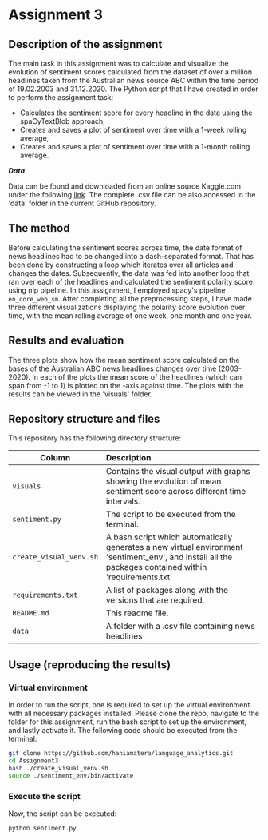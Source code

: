 # Assignment 3

## Description of the assignment

The main task in this assignment was to calculate and visualize the evolution of sentiment scores calculated from the dataset of over a million headlines taken from the Australian news source ABC within the time period of 19.02.2003 and 31.12.2020. The Python script that I have created in order to perform the assignment task: 
-	Calculates the sentiment score for every headline in the data using the spaCyTextBlob approach,
-	Creates and saves a plot of sentiment over time with a 1-week rolling average,
-	Creates and saves a plot of sentiment over time with a 1-month rolling average.


___Data___

Data can be found and downloaded from an online source Kaggle.com under the following [link](https://www.kaggle.com/therohk/million-headlines). The complete .csv file can be also accessed in the 'data' folder in the current GitHub repository.

## The method
Before calculating the sentiment scores across time, the date format of news headlines had to be changed into a dash-separated format. That has been done by constructing a loop which iterates over all articles and changes the dates. Subsequently, the data was fed into another loop that ran over each of the headlines and calculated the sentiment polarity score using nlp pipeline. In this assignment, I employed spacy's pipeline ```en_core_web_sm```. After completing all the preprocessing steps, I have made three different visualizations displaying the polarity score evolution over time, with the mean rolling average of one week, one month and one year.   


## Results and evaluation
The three plots show how the mean sentiment score calculated on the bases of the Australian ABC news headlines changes over time (2003-2020). In each of the plots the mean score of the headlines (which can span from -1 to 1) is plotted on the -axis against time. The plots with the results can be viewed in the 'visuals' folder.


## Repository structure and files
This repository has the following directory structure:

| Column | Description|
|--------|:-----------|
```visuals``` | Contains the visual output with graphs showing the evolution of mean sentiment score across different time intervals.
```sentiment.py```| The script to be executed from the terminal.
```create_visual_venv.sh``` | A bash script which automatically generates a new virtual environment 'sentiment_env', and install all the packages contained within 'requirements.txt'
```requirements.txt``` | A list of packages along with the versions that are required.
```README.md``` | This readme file.
```data```| A folder with a .csv file containing news headlines 


## Usage (reproducing the results)

### Virtual environment
In order to run the script, one is required to set up the virtual environment with all necessary packages installed. Please clone the repo, navigate to the folder for this assignment, run the bash script to set up the environment, and lastly activate it. The following code should be executed from the terminal:

```bash
git clone https://github.com/haniamatera/language_analytics.git
cd Assignment3
bash ./create_visual_venv.sh
source ./sentiment_env/bin/activate
```

### Execute the script 
Now, the script can be executed:

```bash
python sentiment.py  

```
